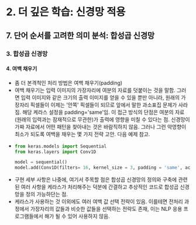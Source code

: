 # 2. 더 깊은 학습: 신경망 적용
## 7. 단어 순서를 고려한 의미 분석: 합성곱 신경망
### 3. 합성곱 신경망
#### 4. 여백 채우기
- 좀 더 본격척인 처리 방법은 여백 채우기(padding)
- 여백 채우기는 입력 이미지의 가장자리에 여분의 자료를 덧붙이는 것을 말함. 그러면 입력 이미지와 같은 크기의 출력 이미지를 얻을 수 있을 뿐만 아니라, 원래의 가장자리 픽셀들이 이제는 '안쪽' 픽셀들이 되므로 앞에서 말한 과소표집 문제가 사라짐. 해당 케라스 설정을 padding='same'임. 이 접근 방식의 단점은 여분의 자료(원래의 입력과는 잠재적으로 무관한)가 출력에 영향을 미칠 수 있다는 점. 신경망이 가짜 자료에서 어떤 패턴을 찾아내는 것은 바람직하지 않음. 그러나 그런 악영향이 최소가 되도록 여백을 채우는 몇 가지 전략 고안. 다음 예제 참고.
- ```python
  from keras.models import Sequential
  from keras.layers import Conv1D

  model = sequential()
  model.add(Conv1D(filters= 16, kernel_size = 3, padding = 'same', activation = 'relu', strides = 1, input_shape = (100,300)))
  ```
- 구현 세부 사항은 나중에, 여기서 주목할 점은 합성곱 신경망의 정의와 구축에 관련된 여러 사항을 케라스가 처리해주는 덕분에 간결하고 추상적인 코드로 합성곱 신경망을 정의 가능하단는 점.
- 케라스가 사용하는 것 이외에도 여러 여백 값 선택 전략이 있음. 이를테면 전처리 과정에서 가장자리의 값들과 비슷한 값들을 선택하는 전략도 존재, 이는 NLP 응용 프로그램들에서 해가 될 수 있어 사용하지 않음.